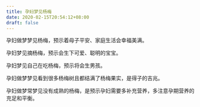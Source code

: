 ```yaml
---
title: 孕妇梦见杨梅
date: 2020-02-15T20:54:12+08:00
draft: false
---
```


孕妇做梦梦见杨梅，预示着母子平安、家庭生活会幸福美满。

孕妇梦见摘杨梅，预示会生下可爱、聪明的宝宝。

孕妇梦见自己在吃杨梅，预示将会生男孩。

孕妇做梦梦见看到很多杨梅树且都结满了杨梅果实，是得子的吉兆。

孕妇做梦常梦见没有成熟的杨梅，是预示孕妇需要多补充营养，多注意孕期营养的充足和平衡。
